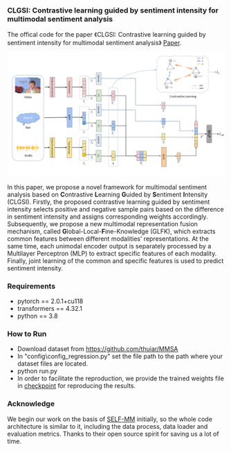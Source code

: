 ### CLGSI: Contrastive learning guided by sentiment intensity for multimodal sentiment analysis

The offical code for the paper 《CLGSI: Contrastive learning guided by sentiment intensity for multimodal sentiment analysis》 [Paper](https://aclanthology.org/2024.findings-naacl.135.pdf).



![](overall.png)

 In this paper, we propose a novel framework for multimodal sentiment analysis based on **C**ontrastive **L**earning **G**uided by **S**entiment **I**ntensity (CLGSI). Firstly, the proposed contrastive learning guided by sentiment intensity selects positive and negative sample pairs based on the difference in sentiment intensity and assigns corresponding weights accordingly. Subsequently, we propose a new multimodal representation fusion mechanism, called **G**lobal-Local-**F**ine-Knowledge (GLFK), which extracts common features between different modalities’ representations. At the same time, each unimodal encoder output is separately processed by a Multilayer Perceptron (MLP) to extract specific features of each modality. Finally, joint learning of the common and specific features is used to predict sentiment intensity. 



### Requirements

- pytorch == 2.0.1+cu118
- transformers ==  4.32.1
- python == 3.8



### How to Run

- Download dataset from https://github.com/thuiar/MMSA
- In "config\config_regression.py" set the file path to the path where your dataset files are located.
- python run.py
- In order to facilitate the reproduction, we provide the trained weights file in [checkpoint](https://drive.google.com/drive/folders/1BsPX39uoKy18-pZMh2m4lZpR45OJuUk5?usp=drive_link) for reproducing the results.



### Acknowledge

We begin our work on the basis of [SELF-MM](https://github.com/thuiar/Self-MM) initially, so the whole code architecture is similar to it, including the data process, data loader and evaluation metrics. Thanks to their open source spirit for saving us a lot of time.
